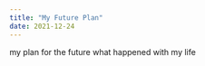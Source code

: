 ```yaml
---
title: "My Future Plan"
date: 2021-12-24
---
```


my plan for the future
what happened with my life
